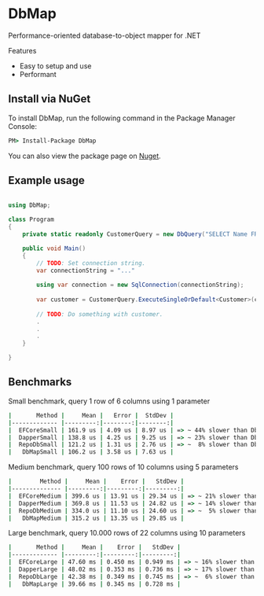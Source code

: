 # DbMap
Performance-oriented database-to-object mapper for .NET

Features
- Easy to setup and use
- Performant

## Install via NuGet
To install DbMap, run the following command in the Package Manager Console:

```cmd
PM> Install-Package DbMap
```

You can also view the package page on [Nuget](https://www.nuget.org/packages/DbMap/).

## Example usage

```c#

using DbMap;

class Program
{
    private static readonly CustomerQuery = new DbQuery("SELECT Name FROM Customer WHERE CustomerId = @customerId");

    public void Main()
    {
        // TODO: Set connection string.
        var connectionString = "..."
    
        using var connection = new SqlConnection(connectionString);
        
        var customer = CustomerQuery.ExecuteSingleOrDefault<Customer>(connection, new { customerId = 10 });
        
        // TODO: Do something with customer.
        .
        .
        .    
    }

}
```


## Benchmarks

Small benchmark, query 1 row of 6 columns using 1 parameter
```cmd
|       Method |     Mean |   Error |  StdDev |
|------------- |---------:|--------:|--------:|
|  EFCoreSmall | 161.9 us | 4.09 us | 8.97 us | => ~ 44% slower than DbMap
|  DapperSmall | 138.8 us | 4.25 us | 9.25 us | => ~ 23% slower than DbMap
|  RepoDbSmall | 121.2 us | 1.31 us | 2.76 us | => ~  8% slower than DbMap
|   DbMapSmall | 106.2 us | 3.58 us | 7.63 us |
```

Medium benchmark, query 100 rows of 10 columns using 5 parameters
```cmd
|        Method |     Mean |    Error |   StdDev |
|-------------- |---------:|---------:|---------:|
|  EFCoreMedium | 399.6 us | 13.91 us | 29.34 us | => ~ 21% slower than DbMap
|  DapperMedium | 369.8 us | 11.53 us | 24.82 us | => ~ 14% slower than DbMap
|  RepoDbMedium | 334.0 us | 11.10 us | 24.60 us | => ~  5% slower than DbMap
|   DbMapMedium | 315.2 us | 13.35 us | 29.85 us |
```

Large benchmark, query 10.000 rows of 22 columns using 10 parameters
```cmd
|       Method |     Mean |    Error |   StdDev |
|------------- |---------:|---------:|---------:|
|  EFCoreLarge | 47.60 ms | 0.450 ms | 0.949 ms | => ~ 16% slower than DbMap
|  DapperLarge | 48.02 ms | 0.353 ms | 0.736 ms | => ~ 17% slower than DbMap
|  RepoDbLarge | 42.38 ms | 0.349 ms | 0.745 ms | => ~  6% slower than DbMap
|   DbMapLarge | 39.66 ms | 0.345 ms | 0.728 ms |
```